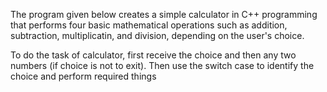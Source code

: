 The program given below creates a simple calculator in C++ programming that performs four basic mathematical operations such as addition, subtraction, multiplicatin, and division, depending on the user's choice.

To do the task of calculator, first receive the choice and then any two numbers (if choice is not to exit). Then use the switch case to identify the choice and perform required things 